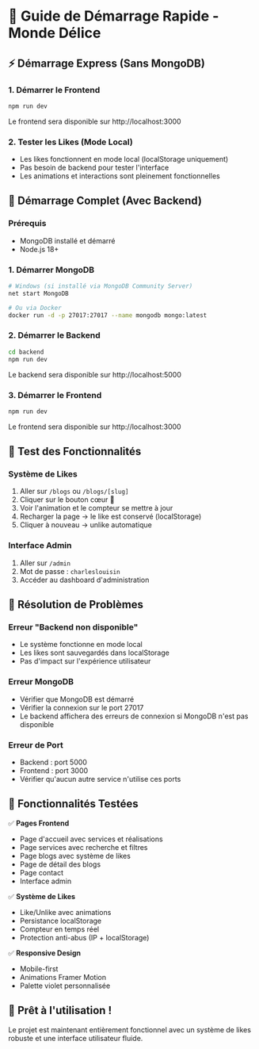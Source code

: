 # 🚀 Guide de Démarrage Rapide - Monde Délice

## ⚡ Démarrage Express (Sans MongoDB)

### 1. Démarrer le Frontend
```bash
npm run dev
```
Le frontend sera disponible sur http://localhost:3000

### 2. Tester les Likes (Mode Local)
- Les likes fonctionnent en mode local (localStorage uniquement)
- Pas besoin de backend pour tester l'interface
- Les animations et interactions sont pleinement fonctionnelles

## 🔧 Démarrage Complet (Avec Backend)

### Prérequis
- MongoDB installé et démarré
- Node.js 18+

### 1. Démarrer MongoDB
```bash
# Windows (si installé via MongoDB Community Server)
net start MongoDB

# Ou via Docker
docker run -d -p 27017:27017 --name mongodb mongo:latest
```

### 2. Démarrer le Backend
```bash
cd backend
npm run dev
```
Le backend sera disponible sur http://localhost:5000

### 3. Démarrer le Frontend
```bash
npm run dev
```
Le frontend sera disponible sur http://localhost:3000

## 🎯 Test des Fonctionnalités

### Système de Likes
1. Aller sur `/blogs` ou `/blogs/[slug]`
2. Cliquer sur le bouton cœur 💜
3. Voir l'animation et le compteur se mettre à jour
4. Recharger la page → le like est conservé (localStorage)
5. Cliquer à nouveau → unlike automatique

### Interface Admin
1. Aller sur `/admin`
2. Mot de passe : `charleslouisin`
3. Accéder au dashboard d'administration

## 🐛 Résolution de Problèmes

### Erreur "Backend non disponible"
- Le système fonctionne en mode local
- Les likes sont sauvegardés dans localStorage
- Pas d'impact sur l'expérience utilisateur

### Erreur MongoDB
- Vérifier que MongoDB est démarré
- Vérifier la connexion sur le port 27017
- Le backend affichera des erreurs de connexion si MongoDB n'est pas disponible

### Erreur de Port
- Backend : port 5000
- Frontend : port 3000
- Vérifier qu'aucun autre service n'utilise ces ports

## 📱 Fonctionnalités Testées

✅ **Pages Frontend**
- Page d'accueil avec services et réalisations
- Page services avec recherche et filtres
- Page blogs avec système de likes
- Page de détail des blogs
- Page contact
- Interface admin

✅ **Système de Likes**
- Like/Unlike avec animations
- Persistance localStorage
- Compteur en temps réel
- Protection anti-abus (IP + localStorage)

✅ **Responsive Design**
- Mobile-first
- Animations Framer Motion
- Palette violet personnalisée

## 🎉 Prêt à l'utilisation !

Le projet est maintenant entièrement fonctionnel avec un système de likes robuste et une interface utilisateur fluide.
